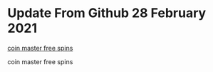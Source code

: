 # Update From Github 28 February 2021

[coin master free spins](https://1coinmasterofficial.blogspot.com)
      
coin master free spins
